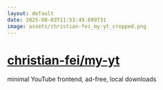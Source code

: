 ```yaml
---
layout: default
date: 2025-08-03T11:53:49.699731
image: assets/christian-fei_my-yt_cropped.png
---
```


# [christian-fei/my-yt](https://github.com/christian-fei/my-yt)

minimal YouTube frontend, ad-free, local downloads
